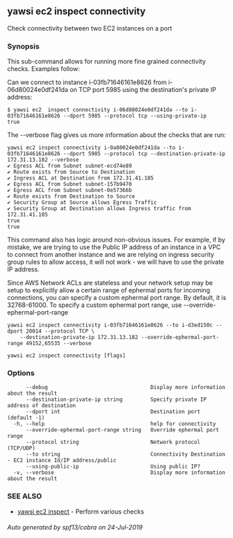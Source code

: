 ## yawsi ec2 inspect connectivity

Check connectivity between two EC2 instances on a port

### Synopsis


This sub-command allows for running more fine grained connectivity checks. Examples follow:

Can we connect to instance i-03fb71646161e8626 from i-06d80024e0df241da on TCP port 5985 using the
destination's private IP address:



	$ yawsi ec2  inspect connectivity i-06d80024e0df241da --to i-03fb71646161e8626 --dport 5985 --protocol tcp --using-private-ip
	true


The --verbose flag gives us more information about the checks that are run:


	yawsi ec2 inspect connectivity i-0a80024e0df241da --to i-03fb71646161e8626 --dport 5985 --protocol tcp --destination-private-ip 172.31.13.182 --verbose
	✔ Egress ACL from Subnet subnet-ecd74e89
	✔ Route exists from Source to Destination
	✔ Ingress ACL at Destination from 172.31.41.185
	✔ Egress ACL from Subnet subnet-157b9470
	✔ Egress ACL from Subnet subnet-0e57366b
	✔ Route exists from Destination to Source
	✔ Security Group at Source allows Egress Traffic
	✔ Security Group at Destination allows Ingress traffic from 172.31.41.185
	true
	true


This command also has logic around non-obvious issues. For example, if by mistake, we are trying to
use the Public IP address of an instance in a VPC to connect from another instance and we are relying on
ingress security group rules to allow access, it will not work - we will have to use the private IP address.


Since AWS Network ACLs are stateless and your network setup may be setup to explicitly allow a certain range
of ephermal ports for incoming connections, you can specify a custom ephermal port range. By default, it is
32768-61000. To specify a custom ephermal port range, use --override-ephermal-port-range


	yawsi ec2 inspect connectivity i-03fb71646161e8626 --to i-d3ed150c --dport 20014 --protocol TCP \
		--destination-private-ip 172.31.13.182 --override-ephermal-port-range 49152,65535 --verbose
	

```
yawsi ec2 inspect connectivity [flags]
```

### Options

```
      --debug                                 Display more information about the result
      --destination-private-ip string         Specify private IP address of destination
      --dport int                             Destination port (default -1)
  -h, --help                                  help for connectivity
      --override-ephermal-port-range string   Override ephermal port range
      --protocol string                       Network protocol (TCP/UDP)
      --to string                             Connectivity Destination - EC2 instance Id/IP address/public
      --using-public-ip                       Using public IP?
  -v, --verbose                               Display more information about the result
```

### SEE ALSO
* [yawsi ec2 inspect](yawsi_ec2_inspect.md)	 - Perform various checks

###### Auto generated by spf13/cobra on 24-Jul-2019
